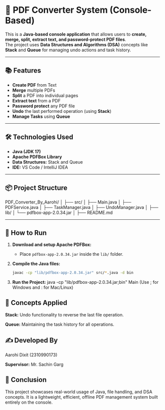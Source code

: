 # 📄 PDF Converter System (Console-Based)

This is a **Java-based console application** that allows users to **create, merge, split, extract text, and password-protect PDF files**.  
The project uses **Data Structures and Algorithms (DSA)** concepts like **Stack** and **Queue** for managing undo actions and task history.

---

## 📚 Features

- **Create PDF** from Text
- **Merge** multiple PDFs
- **Split** a PDF into individual pages
- **Extract text** from a PDF
- **Password protect** any PDF file
- **Undo** the last performed operation (using **Stack**)
- **Manage Tasks** using **Queue**

---

## 🛠️ Technologies Used

- **Java (JDK 17)**
- **Apache PDFBox Library**
- **Data Structures:** Stack and Queue
- **IDE:** VS Code / IntelliJ IDEA

---

## 📦 Project Structure
PDF_Converter_By_Aarohi/
│
├── src/
│   ├── Main.java
│   ├── PDFService.java
│   ├── TaskManager.java
│   ├── UndoManager.java
│
├── lib/
│   └── pdfbox-app-2.0.34.jar
│
├── README.md


---

## 🚀 How to Run

1. **Download and setup Apache PDFBox:**
   - Place `pdfbox-app-2.0.34.jar` inside the `lib/` folder.

2. **Compile the Java files:**
   ```bash
   javac -cp "lib/pdfbox-app-2.0.34.jar" src/*.java -d bin
3. **Run the Project:**
    java -cp "lib/pdfbox-app-2.0.34.jar;bin" Main
    (Use ; for Windows and : for Mac/Linux)
## 🧠 Concepts Applied
**Stack:**
Undo functionality to reverse the last file operation.

**Queue:**
Maintaining the task history for all operations.

## ✍️ Developed By
Aarohi Dixit (2310990173)

**Supervisor:**
Mr. Sachin Garg

## 🎯 Conclusion
This project showcases real-world usage of Java, file handling, and DSA concepts.
It is a lightweight, efficient, offline PDF management system built entirely on the console.

